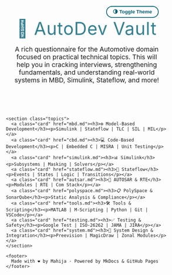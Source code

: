 <!DOCTYPE html>
<html lang="en" data-theme="dark">
<head>
  <meta charset="UTF-8" />
  <meta name="viewport" content="width=device-width, initial-scale=1.0"/>
  <title>AutoDev Vault</title>
  <link href="https://fonts.googleapis.com/css2?family=Poppins:wght@600&display=swap" rel="stylesheet">
  <style>
    :root {
      --bg-light: #f7f9fc;
      --card-light: #ffffff;
      --text-light: #222;
      --accent: #005f73;

      --bg-dark: #1a1a2e;
      --card-dark: #2e2e3e;
      --text-dark: #f0f0f0;
      --accent-dark: #00d9ff;
    }

    html[data-theme="light"] {
      --bg: var(--bg-light);
      --card: var(--card-light);
      --text: var(--text-light);
      --accent: var(--accent);
    }

    html[data-theme="dark"] {
      --bg: var(--bg-dark);
      --card: var(--card-dark);
      --text: var(--text-dark);
      --accent: var(--accent-dark);
    }

    body {
      margin: 0;
      font-family: 'Segoe UI', sans-serif;
      background-color: var(--bg);
      color: var(--text);
      transition: background-color 0.3s ease, color 0.3s ease;
    }

    .container {
      max-width: 1200px;
      margin: 0 auto;
      padding: 2rem;
    }

    header {
      text-align: center;
      padding: 3rem 1rem 2rem;
      position: relative;
    }

    .logo {
      font-family: 'Poppins', sans-serif;
      font-size: 3rem;
      color: var(--accent);
      animation: pulse 1.8s infinite alternate;
      letter-spacing: 1px;
    }

    @keyframes pulse {
      from {
        transform: scale(1);
        opacity: 0.8;
      }
      to {
        transform: scale(1.05);
        opacity: 1;
      }
    }

    header p {
      font-size: 1.1rem;
      max-width: 800px;
      margin: 1rem auto 0;
    }

    .dark-toggle {
      position: absolute;
      top: 1rem;
      right: 1.5rem;
      background: none;
      border: 2px solid var(--accent);
      border-radius: 20px;
      padding: 0.4rem 1rem;
      cursor: pointer;
      color: var(--accent);
      font-weight: bold;
      transition: background 0.3s, color 0.3s;
    }

    .dark-toggle:hover {
      background: var(--accent);
      color: #fff;
    }

    .topics {
      display: grid;
      grid-template-columns: repeat(auto-fit, minmax(240px, 1fr));
      gap: 1.5rem;
      margin-top: 3rem;
    }

    .card {
      background-color: var(--card);
      border-radius: 15px;
      padding: 1.5rem;
      box-shadow: 0 4px 10px rgba(0,0,0,0.1);
      transition: transform 0.3s ease, box-shadow 0.3s ease;
      cursor: pointer;
      text-decoration: none;
      color: inherit;
    }

    .card:hover {
      transform: translateY(-5px);
      box-shadow: 0 10px 20px rgba(0,0,0,0.15);
    }

    .card h3 {
      color: var(--accent);
      margin-bottom: 0.5rem;
    }

    .card p {
      font-size: 0.9rem;
    }

    footer {
      text-align: center;
      padding: 2rem 1rem;
      font-size: 0.85rem;
      color: #aaa;
    }
  </style>
</head>
<body>
  <div class="container">
    <header>
      <div class="logo">🚗 AutoDev Vault</div>
      <p>A rich questionnaire for the Automotive domain focused on practical technical topics. This will help you in cracking interviews, strengthening fundamentals, and understanding real-world systems in MBD, Simulink, Stateflow, and more!</p>
      <button class="dark-toggle" onclick="toggleTheme()">🌗 Toggle Theme</button>
    </header>

    <section class="topics">
      <a class="card" href="mbd.md"><h3>⚙️ Model-Based Development</h3><p>Simulink | Stateflow | TLC | SIL | MIL</p></a>
      <a class="card" href="cbd.md"><h3>💻 Code-Based Development</h3><p>C | Embedded C | MISRA | Unit Testing</p></a>
      <a class="card" href="simulink.md"><h3>📊 Simulink</h3><p>Subsystems | Masking | Solvers</p></a>
      <a class="card" href="stateflow.md"><h3>🔁 Stateflow</h3><p>Events | States | Logic | Transitions</p></a>
      <a class="card" href="autsar.md"><h3>🧩 AUTOSAR & RTE</h3><p>Modules | RTE | Com Stack</p></a>
      <a class="card" href="polyspace.md"><h3>📋 PolySpace & SonarQube</h3><p>Static Analysis & Compliance</p></a>
      <a class="card" href="tools.md"><h3>🛠 Tools & Scripting</h3><p>MATLAB | M-Scripting | Python | Git | VSCode</p></a>
      <a class="card" href="testing.md"><h3>✅ Testing & Safety</h3><p>Google Test | ISO-26262 | JAMA | JIRA</p></a>
      <a class="card" href="system.md"><h3>🔧 System Design & Integration</h3><p>Preevision | MagicDraw | Zonal Modules</p></a>
    </section>

    <footer>
      Made with ❤️ by Mahija · Powered by MkDocs & GitHub Pages
    </footer>
  </div>

  <script>
    function toggleTheme() {
      const html = document.documentElement;
      const current = html.getAttribute('data-theme');
      html.setAttribute('data-theme', current === 'dark' ? 'light' : 'dark');
    }
  </script>
</body>
</html>
